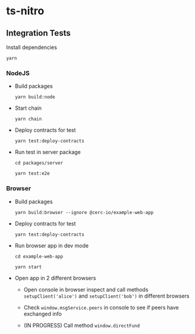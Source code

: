 # ts-nitro

## Integration Tests

Install dependencies

```
yarn
```

### NodeJS

* Build packages

	```
	yarn build:node
	```

* Start chain

	```
	yarn chain
	```

* Deploy contracts for test

	```
	yarn test:deploy-contracts
	```

* Run test in server package

	```
	cd packages/server

	yarn test:e2e
	```

### Browser

* Build packages

	```
	yarn build:browser --ignore @cerc-io/example-web-app
	```

* Deploy contracts for test

	```
	yarn test:deploy-contracts
	```

* Run browser app in dev mode

	```
	cd example-web-app

	yarn start
	```

* Open app in 2 different browsers

	* Open console in browser inspect and call methods `setupClient('alice')` and `setupClient('bob')` in different browsers

	* Check `window.msgService.peers` in console to see if peers have exchanged info

	* (IN PROGRESS) Call method `window.directFund`
